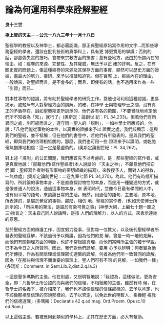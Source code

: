 # 論為何運用科學來詮解聖經


**良十三世**

**極上智的天主－－公元一八九三年十一月十八日**





聖經學的教授以及神學士，都必需認識，那正典聖經原始寫作用的文字…而那些專務聖經的學者，還該在批判技術的真學科上，具有更
博更實用的學識：否則的話，那虛偽失實的技巧，會帶來宗教方面的損害；蓋有些地方，祇由於所謂內在的理由，如：經卷的來源、完整性、及其權威，無法予以正
確的評判。反之，在有關史實的問題上，像這種經卷的來源及其保存方面的事實，顯然可以歷史方面的證據，盡最大的努力、攢研、來予以推敲和追究。但在實際
上，那些內在的理由，一般說來，對聖經而言，是不會多的；而且，即使有的話，也不過用來作為一些「引證」而已…

對本性事物的認識，將有助於聖經學者的研究工作，蓋他也可利用這種認識，更易揭示，或駁斥有人對聖經方面的誤解。的確，在神學
士與物理學士之間，沒有真正的矛盾存在，誠如聖奧斯定所訓示的，他們各有各的範圍，「不要冒昧地肯定他們所不知者為「知」，就行了」(奧斯定：論創世
紀：PL 
34,233)。但若他們有所異同之處，則可總而言之，遵守同一聖人的「規則」，一如神學士所應該的，他說：「凡他們能從事物的本性，以真實的證據來予以
證實之處，我們該顯示：這與我們的聖經，並不牴觸；但在他們的書卷中，若他們有所發表的，是與我們的聖經，即與我們的信理相牴觸的，那麼，我們也可用一些
證理來予以證明，或乾脆毫無猶豫地相信：這一定是最虛偽的。(奧斯定論創世紀：PL 34,262)。

對上述「規則」的公正問題，我們應首先予以考慮的，是：那些聖經的寫作者，或更真實地說：『那藉他們(寫作聖經者)本人說話的
「天主之神」，不願意他們把它們(即：聖經寫作者對有形事物的密切組織的描寫)，來教授予人，而對人的得救，一無益處』(奧斯定論創世紀：二卷九章七節
PL 
34,270)。為此，他們有時候所描寫的，所討論的事物本身，不是直直探討物性的本身，而是用一種變通的方式，或是像普通人的說法，通過這事物本身，來
表明時代，並像今日最有學問的人中，也有用平常的語句，來談論日常的生活。既然，用通俗的語句、主要地、原本地、所表達的，是屬於覺官的事物，那麼，相仿
地，聖經的寫作者，(也如天使博士所訓示的)，「所採用的筆法，是屬於有象可覺之事」(神學大綱，上編七十題一節之三)換言之：天主自己同人說話時，是按
人們的理解力，以人的方式，來表示達祂的意思。

至於聖經方面的辯護工作，固宜努力從事，但對每一位教父，以及後代聖經學者所發表的聖經詮解，不該過份予以衛護，因為他們的見
解，曾是一時一地的見解，而他們有關物理方面的判斷，也許不常根據真理，而他們當時所主張的若干學說，已不為今日之人所贊同。因此，我們對他們詮解，要用
心予以辨明：何者實為他們所傳授，作為有關信理或信理密切連繫的詮解，何者為他們所一致贊同的詮解。因為「在那些與信理不關重要的事理上，聖人們可有不同
的見解，一如我們一樣」(多瑪斯：Comment. In Sent.Lib.2,dist.2.q.la.3)

－這是聖多瑪斯的主張。他在別處，又很明智地說：「我認為，這樣做法，更為安全，即：凡哲學士所公認的而與我們的信理，不相牴觸的主張，雖然有時
候，在哲學士的名義下，被介紹來了，我們也不該像信理的信條那樣的，去予以肯定，也不該像那相反信理的邪說那樣的，去予以否定，以免此世的明智人，乘機輕
視我們的信德道理」(多瑪斯：Declaratis 42 q.ad mag. Ord.Proem. Opusc.10 ed.Rom.)

以上這個主張，若被應用到類似的學科上，尤其在歷史方面，必大有幫助。

